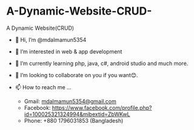 # A-Dynamic-Website-CRUD-
A Dynamic Website(CRUD)

- 👋 Hi, I’m @mdalmamun5354
- 👀 I’m interested in web & app development
- 🌱 I’m currently learning php, java, c#, android studio and much more.
- 💞️ I’m looking to collaborate on you if you want😊.

- 📫 How to reach me ...
    - Gmail: mdalmamun5354@gmail.com
    - Facebook: https://www.facebook.com/profile.php?id=100025321324994&mibextid=ZbWKwL
    - Phone: +880 1796031853 (Bangladesh)
